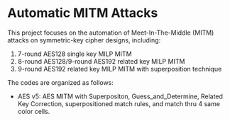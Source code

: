 # Automatic MITM Attacks
This project focuses on the automation of Meet-In-The-Middle (MITM) attacks on symmetric-key cipher designs, including:
1. 7-round AES128 single key MILP MITM
2. 8-round AES128/9-round AES192 related key MILP MITM
3. 9-round AES192 related key MILP MITM with superposition technique

The codes are organized as follows:
- AES v5: AES MITM with Superpositon, Guess_and_Determine, Related Key Correction, superpositioned match rules, and match thru 4 same color cells.